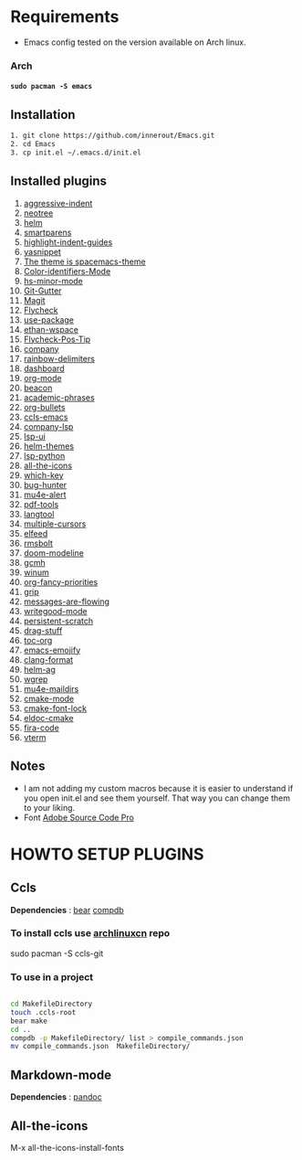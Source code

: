 # Requirements
* Emacs config tested on the version available on Arch linux.

### Arch

#### ```sudo pacman -S emacs```

## Installation

``` bash
1. git clone https://github.com/innerout/Emacs.git
2. cd Emacs
3. cp init.el ~/.emacs.d/init.el
```
## Installed plugins

1. [aggressive-indent](https://github.com/Malabarba/aggressive-indent-mode)
2. [neotree](https://github.com/jaypei/emacs-neotree)
3. [helm](https://github.com/emacs-helm/helm)
4. [smartparens](https://github.com/Fuco1/smartparens)
5. [highlight-indent-guides](https://github.com/DarthFennec/highlight-indent-guides)
6. [yasnippet](https://github.com/joaotavora/yasnippet)
7. [The theme is spacemacs-theme](https://github.com/nashamri/spacemacs-theme)
8. [Color-identifiers-Mode](https://github.com/ankurdave/color-identifiers-mode)
9. [hs-minor-mode](https://www.emacswiki.org/emacs/HideShow)
10. [Git-Gutter](https://github.com/syohex/emacs-git-gutter)
11. [Magit](https://github.com/magit/magit)
12. [Flycheck](https://github.com/flycheck/flycheck)
13. [use-package](https://github.com/jwiegley/use-package)
14. [ethan-wspace](https://github.com/glasserc/ethan-wspace)
15. [Flycheck-Pos-Tip](https://github.com/flycheck/flycheck-pos-tip)
16. [company](https://github.com/company-mode/company-mode)
17. [rainbow-delimiters](https://github.com/Fanael/rainbow-delimiters)
18. [dashboard](https://github.com/rakanalh/emacs-dashboard)
19. [org-mode](https://orgmode.org/)
20. [beacon](https://github.com/Malabarba/beacon)
21. [academic-phrases](https://github.com/nashamri/academic-phrases)
22. [org-bullets](https://github.com/sabof/org-bullets)
23. [ccls-emacs](https://github.com/MaskRay/emacs-ccls)
24. [company-lsp](https://github.com/tigersoldier/company-lsp)
25. [lsp-ui](https://github.com/emacs-lsp/lsp-ui)
26. [helm-themes](https://github.com/syohex/emacs-helm-themes)
27. [lsp-python](https://github.com/emacs-lsp/lsp-python)
28. [all-the-icons](https://github.com/domtronn/all-the-icons.el)
29. [which-key](https://github.com/justbur/emacs-which-key)
30. [bug-hunter](https://github.com/Malabarba/elisp-bug-hunter)
31. [mu4e-alert](https://github.com/iqbalansari/mu4e-alert)
32. [pdf-tools](https://github.com/politza/pdf-tools)
33. [langtool](https://github.com/mhayashi1120/Emacs-langtool)
34. [multiple-cursors](https://github.com/magnars/multiple-cursors.el)
35. [elfeed](https://github.com/skeeto/elfeed)
36. [rmsbolt](https://gitlab.com/jgkamat/rmsbolt)
37. [doom-modeline](https://github.com/seagle0128/doom-modeline)
38. [gcmh](https://gitlab.com/koral/gcmh)
39. [winum](https://github.com/deb0ch/emacs-winum)
40. [org-fancy-priorities](https://github.com/harrybournis/org-fancy-priorities)
41. [grip](https://github.com/seagle0128/grip-mode)
42. [messages-are-flowing](https://github.com/legoscia/messages-are-flowing)
43. [writegood-mode](https://github.com/bnbeckwith/writegood-mode/tree/master)
44. [persistent-scratch](https://github.com/Fanael/persistent-scratch/tree/master)
45. [drag-stuff](https://github.com/rejeep/drag-stuff.el/tree/master)
46. [toc-org](https://github.com/snosov1/toc-org)
47. [emacs-emojify](https://github.com/iqbalansari/emacs-emojify)
48. [clang-format](https://github.com/emacsmirror/clang-format/tree/master)
49. [helm-ag](https://github.com/syohex/emacs-helm-ag/tree/master)
50. [wgrep](https://github.com/mhayashi1120/Emacs-wgrep/tree/master)
51. [mu4e-maildirs](https://github.com/agpchil/mu4e-maildirs-extension)
52. [cmake-mode](https://melpa.org/packages/cmake-mode-20190710.1319.el)
53. [cmake-font-lock](https://github.com/Lindydancer/cmake-font-lock/tree/master)
54. [eldoc-cmake](https://github.com/ikirill/eldoc-cmake/tree/master)
55. [fira-code](https://github.com/jming422/fira-code-mode)
56. [vterm](https://github.com/akermu/emacs-libvterm)

## Notes
* I am not adding my custom macros because it is easier to understand if you open init.el and see them yourself.
That way you can change them to your liking.
* Font [Adobe Source Code Pro](https://www.archlinux.org/packages/extra/any/adobe-source-code-pro-fonts/)

# HOWTO SETUP PLUGINS

## Ccls

__Dependencies__ :  [bear](https://github.com/rizsotto/Bear) [compdb](https://github.com/Sarcasm/compdb)
### To install ccls use [archlinuxcn](https://github.com/archlinuxcn/repo) repo

sudo pacman -S ccls-git

### To use in a project

```bash

cd MakefileDirectory
touch .ccls-root
bear make
cd ..
compdb -p MakefileDirectory/ list > compile_commands.json
mv compile_commands.json  MakefileDirectory/

```

## Markdown-mode

__Dependencies__ : [pandoc](https://pandoc.org/)

## All-the-icons

M-x all-the-icons-install-fonts
